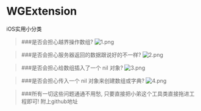 # WGExtension
iOS实用小分类


>###是否会担心越界操作数组?
![1.png](http://upload-images.jianshu.io/upload_images/2404215-cfde8e415bb65bf4.png?imageMogr2/auto-orient/strip%7CimageView2/2/w/1240)

>###是否会担心服务器返回的数据跟说好的不一样?
![2.png](http://upload-images.jianshu.io/upload_images/2404215-597e62c9a996245f.png?imageMogr2/auto-orient/strip%7CimageView2/2/w/1240)

>###是否会担心给数组插入了一个 nil 对象?
![3.png](http://upload-images.jianshu.io/upload_images/2404215-8d25e94eaee03d19.png?imageMogr2/auto-orient/strip%7CimageView2/2/w/1240)

>###是否会担心传入一个 nil 对象来创建数组或字典?
![4.png](http://upload-images.jianshu.io/upload_images/2404215-c56d9f7a2a605baf.png?imageMogr2/auto-orient/strip%7CimageView2/2/w/1240)

>###所有一切这些问题通通不用愁, 只要直接把小弟这个工具类直接拖进工程即可!
附上github地址
